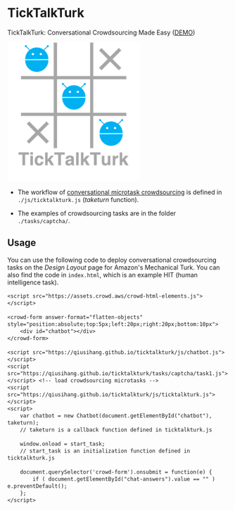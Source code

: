 # TickTalkTurk
TickTalkTurk: Conversational Crowdsourcing Made Easy ([DEMO](https://qiusihang.github.io/ticktalkturk/index.html))

![logo](logo.png)

- The workflow of [conversational microtask crowdsourcing](https://qiusihang.github.io/files/publications/chi2020_worker_engagement.pdf) is defined in `./js/ticktalkturk.js` (*taketurn* function).

- The examples of crowdsourcing tasks are in the folder `./tasks/captcha/`.

## Usage

You can use the following code to deploy conversational crowdsourcing tasks on the *Design Layout* page for Amazon's Mechanical Turk. You can also find the code in `index.html`, which is an example HIT (human intelligence task).

```
<script src="https://assets.crowd.aws/crowd-html-elements.js"></script>

<crowd-form answer-format="flatten-objects" style="position:absolute;top:5px;left:20px;right:20px;bottom:10px">
    <div id="chatbot"></div>
</crowd-form>

<script src="https://qiusihang.github.io/ticktalkturk/js/chatbot.js"></script>
<script src="https://qiusihang.github.io/ticktalkturk/tasks/captcha/task1.js"></script> <!-- load crowdsourcing microtasks -->
<script src="https://qiusihang.github.io/ticktalkturk/js/ticktalkturk.js"></script>
<script>
    var chatbot = new Chatbot(document.getElementById("chatbot"), taketurn);
    // taketurn is a callback function defined in ticktalkturk.js

    window.onload = start_task;
    // start_task is an initialization function defined in ticktalkturk.js

    document.querySelector('crowd-form').onsubmit = function(e) {
        if ( document.getElementById("chat-answers").value == "" ) e.preventDefault();
    };
</script>
```
